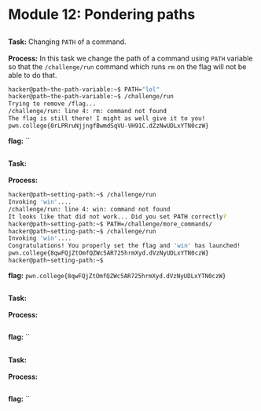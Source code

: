 # Module 12: Pondering paths
## 
**Task:** Changing `PATH` of a command.
</br></br>
**Process:** In this task we change the path of a command using `PATH` variable so that the `/challenge/run` command which runs `rm` on the flag will not be able to do that.
</br>
```bash
hacker@path~the-path-variable:~$ PATH="lol"
hacker@path~the-path-variable:~$ /challenge/run
Trying to remove /flag...
/challenge/run: line 4: rm: command not found
The flag is still there! I might as well give it to you!
pwn.college{0rLPRruNjjngfBwmdSqVU-VH91C.dZzNwUDLxYTN0czW}
```
**flag:** ``
##
**Task:** 
</br></br>
**Process:** 
</br>
```bash
hacker@path~setting-path:~$ /challenge/run
Invoking 'win'....
/challenge/run: line 4: win: command not found
It looks like that did not work... Did you set PATH correctly?
hacker@path~setting-path:~$ PATH=/challenge/more_commands/
hacker@path~setting-path:~$ /challenge/run
Invoking 'win'....
Congratulations! You properly set the flag and 'win' has launched!
pwn.college{8qwFQjZtOmfQZWc5AR725hrmXyd.dVzNyUDLxYTN0czW}
hacker@path~setting-path:~$
```
**flag:** `pwn.college{8qwFQjZtOmfQZWc5AR725hrmXyd.dVzNyUDLxYTN0czW}`
##
**Task:** 
</br></br>
**Process:** 
</br>
```bash

```
**flag:** ``
##
**Task:** 
</br></br>
**Process:** 
</br>
```bash

```
**flag:** ``
